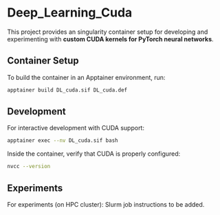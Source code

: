 # Deep_Learning_Cuda

This project provides an singularity container setup for developing and experimenting with **custom CUDA kernels for PyTorch neural networks**.

## Container Setup

To build the container in an Apptainer environment, run:

```bash
apptainer build DL_cuda.sif DL_cuda.def
```

## Development 

For interactive development with CUDA support:

```bash
apptainer exec --nv DL_cuda.sif bash
```

Inside the container, verify that CUDA is properly configured:

```bash
nvcc --version
```

## Experiments

For experiments (on HPC cluster):
    Slurm job instructions to be added.